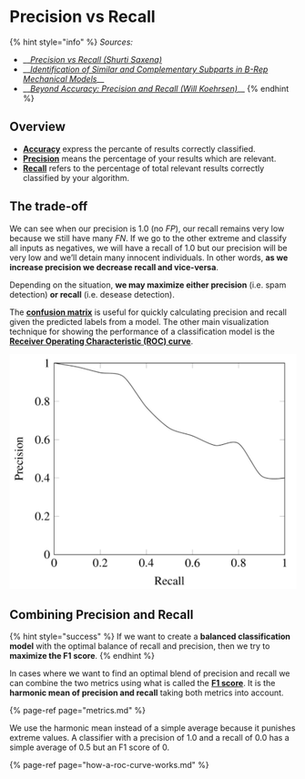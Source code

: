 # Precision vs Recall

{% hint style="info" %}
_Sources:_

* \_\_[_Precision vs Recall \(Shurti Saxena\)_](https://towardsdatascience.com/precision-vs-recall-386cf9f89488)
* \_\_[_Identification of Similar and Complementary Subparts in B-Rep Mechanical Models_](http://computingengineering.asmedigitalcollection.asme.org/article.aspx?articleid=2610217)\_\_
* \_\_[_Beyond Accuracy: Precision and Recall \(Will Koehrsen\)_](https://towardsdatascience.com/beyond-accuracy-precision-and-recall-3da06bea9f6c)\_\_
{% endhint %}

## Overview

* [**Accuracy**](metrics.md#accuracy) express the percante of results correctly classified.
* [**Precision**](metrics.md#precision) means the percentage of your results which are relevant. 
* [**Recall**](metrics.md#recall) refers to the percentage of total relevant results correctly classified by your algorithm.

## The trade-off

We can see when our precision is 1.0 \(no _FP_\), our recall remains very low because we still have many _FN_. If we go to the other extreme and classify all inputs as negatives, we will have a recall of 1.0 but our precision will be very low and we’ll detain many innocent individuals. In other words, **as we increase precision we decrease recall and vice-versa**.

Depending on the situation, **we may maximize either precision** \(i.e. spam detection\) **or recall** \(i.e. desease detection\).

The [**confusion matrix**](metrics.md#the-confusion-matrix) is useful for quickly calculating precision and recall given the predicted labels from a model.  The other main visualization technique for showing the performance of a classification model is the [**Receiver Operating Characteristic \(ROC\) curve**](how-a-roc-curve-works.md).

![](../../.gitbook/assets/image%20%2816%29.png)

## Combining Precision and Recall

{% hint style="success" %}
If we want to create a **balanced classification model** with the optimal balance of recall and precision, then we try to **maximize the F1 score**.
{% endhint %}

In cases where we want to find an optimal blend of precision and recall we can combine the two metrics using what is called the [**F1 score**](metrics.md#f-score). It is the **harmonic mean of precision and recall** taking both metrics into account.

{% page-ref page="metrics.md" %}

 We use the harmonic mean instead of a simple average because it punishes extreme values. A classifier with a precision of 1.0 and a recall of 0.0 has a simple average of 0.5 but an F1 score of 0. 

{% page-ref page="how-a-roc-curve-works.md" %}

